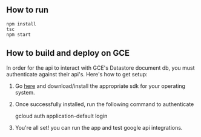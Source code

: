 ## How to run

    npm install
    tsc
    npm start
    
## How to build and deploy on GCE

In order for the api to interact with GCE's Datastore document db, you must authenticate against their api's. Here's how to get setup:

1. Go [here](https://cloud.google.com/sdk/downloads) and download/install the appropriate sdk for your operating system.
2. Once successfully installed, run the following command to authenticate

    gcloud auth application-default login

3. You're all set! you can run the app and test google api integrations.

